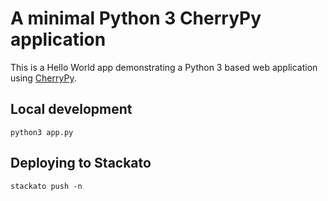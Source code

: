 # A minimal Python 3 CherryPy application 

This is a Hello World app demonstrating a Python 3 based web application using
[CherryPy](http://www.cherrypy.org/).

## Local development

    python3 app.py

## Deploying to Stackato

    stackato push -n
